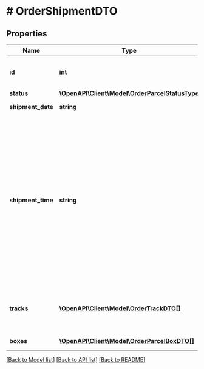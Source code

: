 # # OrderShipmentDTO

## Properties

Name | Type | Description | Notes
------------ | ------------- | ------------- | -------------
**id** | **int** | Идентификатор посылки, присвоенный Маркетом. | [optional]
**status** | [**\OpenAPI\Client\Model\OrderParcelStatusType**](OrderParcelStatusType.md) |  | [optional]
**shipment_date** | **string** | Формат даты: &#x60;ДД-ММ-ГГГГ&#x60;. | [optional]
**shipment_time** | **string** | **Только для модели Экспресс**  Время, к которому магазин должен упаковать заказ и перевести его в статус &#x60;READY_TO_SHIP&#x60;. После смены статуса за заказом приедет курьер.  Формат времени: 24-часовой, &#x60;ЧЧ:ММ&#x60;.  Если заказ сделан организацией, параметр не возвращается до согласования даты доставки. | [optional]
**tracks** | [**\OpenAPI\Client\Model\OrderTrackDTO[]**](OrderTrackDTO.md) | **Только для модели DBS**  Информация для отслеживания перемещений посылки. | [optional]
**boxes** | [**\OpenAPI\Client\Model\OrderParcelBoxDTO[]**](OrderParcelBoxDTO.md) | Список грузовых мест. | [optional]

[[Back to Model list]](../../README.md#models) [[Back to API list]](../../README.md#endpoints) [[Back to README]](../../README.md)

